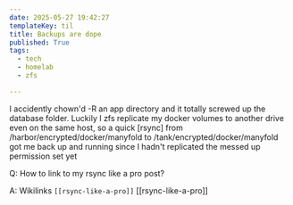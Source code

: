 ```yaml
---
date: 2025-05-27 19:42:27
templateKey: til
title: Backups are dope
published: True
tags:
  - tech
  - homelab
  - zfs

---
```


I accidently chown'd -R an app directory and it totally screwed up the database
folder. Luckily I zfs replicate my docker volumes to another drive even on the
same host, so a quick [rsync] from /harbor/encrypted/docker/manyfold to
/tank/encrypted/docker/manyfold got me back up and running since I hadn't
replicated the messed up permission set yet

Q: How to link to my rsync like a pro post?

A: Wikilinks `[[rsync-like-a-pro]]` [[rsync-like-a-pro]]
